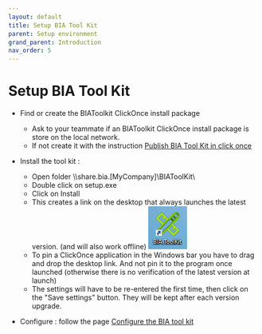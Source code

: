 ```yaml
---
layout: default
title: Setup BIA Tool Kit
parent: Setup environment
grand_parent: Introduction
nav_order: 5
---
```


# Setup BIA Tool Kit 

* Find or create the BIAToolkit ClickOnce install package
  * Ask to your teammate if an BIAToolkit ClickOnce install package is store on the local network.
  * If not create it with the instruction [Publish BIA Tool Kit in click once](../../30-DeveloperGuide/50-BIAToolKit/90-PublishBIAToolKitInClickOnce.md)
  
* Install the tool kit : 
  * Open folder \\\\share.bia.[MyCompany]\\BIAToolKit\\
  * Double click on setup.exe
  * Click on Install
  * This creates a link on the desktop that always launches the latest version. (and will also work offline)
  ![Icon](../../Images/BIAToolKit/DesktopIcon.PNG)
  * To pin a ClickOnce application in the Windows bar you have to drag and drop the desktop link. And not pin it to the program once launched (otherwise there is no verification of the latest version at launch)
  * The settings will have to be re-entered the first time, then click on the "Save settings" button. They will be kept after each version upgrade.

* Configure : follow the page [Configure the BIA tool kit](../../30-DeveloperGuide/50-BIAToolKit/10-ConfigureTheBIAToolKit.md)